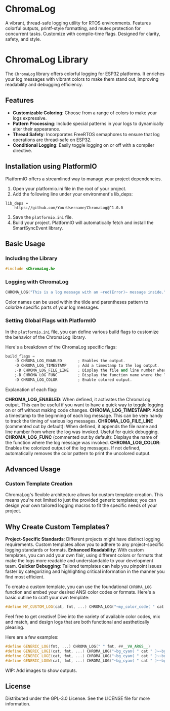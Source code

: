 # ChromaLog
A vibrant, thread-safe logging utility for RTOS environments. Features colorful outputs, printf-style formatting, and mutex protection for concurrent tasks. Customize with compile-time flags. Designed for clarity, safety, and style.


# ChromaLog Library

The `ChromaLog` library offers colorful logging for ESP32 platforms. It enriches your log messages with vibrant colors to make them stand out, improving readability and debugging efficiency.

## Features

- **Customizable Coloring**: Choose from a range of colors to make your logs expressive.
- **Pattern Processing**: Include special patterns in your logs to dynamically alter their appearance.
- **Thread Safety**: Incorporates FreeRTOS semaphores to ensure that log operations are thread-safe on ESP32.
- **Conditional Logging**: Easily toggle logging on or off with a compiler directive.

## Installation using PlatformIO

PlatformIO offers a streamlined way to manage your project dependencies.

1. Open your platformio.ini file in the root of your project.
2. Add the following line under your environment's lib_deps:

```
lib_deps =
	https://github.com/YourUsername/ChromaLog@^1.0.0
```

3. Save the `platformio.ini` file.
4. Build your project. PlatformIO will automatically fetch and install the SmartSyncEvent library.

## Basic Usage

### Including the Library

```cpp
#include <ChromaLog.h>
```

### Logging with ChromaLog

```cpp
CHROMA_LOG("This is a log message with an ~red(Error)~ message inside.");
```

Color names can be used within the tilde and parentheses pattern to colorize specific parts of your log messages.

### Setting Global Flags with PlatformIO

In the `platformio.ini` file, you can define various build flags to customize the behavior of the ChromaLog library.

Here's a breakdown of the ChromaLog specific flags:

```cpp
build_flags =
	-D CHROMA_LOG_ENABLED		; Enables the output.
	-D CHROMA_LOG_TIMESTAMP		; Add a timestamp to the log output.
	;-D CHROMA_LOG_FILE_LINE	; Display the file and line number where the log is invoked.
	;-D CHROMA_LOG_FUNC			; Display the function name where the log is invoked.
	-D CHROMA_LOG_COLOR			; Enable colored output.
```

Explanation of each flag:

**CHROMA_LOG_ENABLED**: When defined, it activates the ChromaLog output. This can be useful if you want to have a quick way to toggle logging on or off without making code changes.
**CHROMA_LOG_TIMESTAMP**: Adds a timestamp to the beginning of each log message. This can be very handy to track the timing of various log messages.
**CHROMA_LOG_FILE_LINE** (commented out by default): When defined, it appends the file name and line number from where the log was invoked. Useful for quick debugging.
**CHROMA_LOG_FUNC** (commented out by default): Displays the name of the function where the log message was invoked.
**CHROMA_LOG_COLOR**: Enables the colorized output of the log messages. If not defined, automatically removes the color pattern to print the uncolored output.

## Advanced Usage

### Custom Template Creation

ChromaLog's flexible architecture allows for custom template creation. This means you're not limited to just the provided generic templates; you can design your own tailored logging macros to fit the specific needs of your project.

## Why Create Custom Templates?

**Project-Specific Standards**: Different projects might have distinct logging requirements. Custom templates allow you to adhere to any project-specific logging standards or formats.
**Enhanced Readability**: With custom templates, you can add your own flair, using different colors or formats that make the logs more readable and understandable to your development team.
**Quicker Debugging**: Tailored templates can help you pinpoint issues faster by categorizing and highlighting critical information in the manner you find most efficient.

To create a custom template, you can use the foundational `CHROMA_LOG` function and embed your desired ANSI color codes or formats. Here's a basic outline to craft your own template:

```cpp
#define MY_CUSTOM_LOG(cat, fmt, ...) CHROMA_LOG("~my_color_code( " cat " )~ " fmt, ##__VA_ARGS__)
```

Feel free to get creative! Dive into the variety of available color codes, mix and match, and design logs that are both functional and aesthetically pleasing.

Here are a few examples:

```cpp
#define GENERIC_LOG(fmt, ...) CHROMA_LOG(" " fmt, ##__VA_ARGS__)
#define GENERIC_LOGI(cat, fmt, ...) CHROMA_LOG("~bg_cyan( " cat " )~~bg_blue( INFO )~ " fmt, ##__VA_ARGS__)
#define GENERIC_LOGE(cat, fmt, ...) CHROMA_LOG("~bg_cyan( " cat " )~~bg_red( ERROR )~ ~red(" fmt ")~", ##__VA_ARGS__)
#define GENERIC_LOGW(cat, fmt, ...) CHROMA_LOG("~bg_cyan( " cat " )~~bg_yellow( WARNING )~ ~yellow(" fmt ")~", ##__VA_ARGS__)
```

WIP: Add images to show outputs.

## License

Distributed under the GPL-3.0 License. See the LICENSE file for more information.